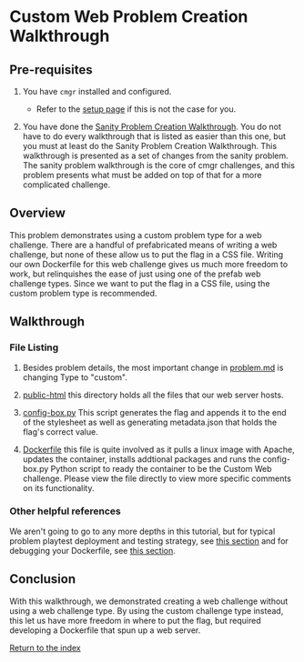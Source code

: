 # Custom Web Problem Creation Walkthrough

## Pre-requisites

1. You have `cmgr` installed and configured.
    - Refer to the [setup page](/setup-cmgr) if this is not the case for you.

2. You have done the [Sanity Problem Creation
   Walkthrough](/example-problems/sanity-static-flag/README.md). You do not have
   to do every walkthrough that is listed as easier than this one, but you must
   at least do the Sanity Problem Creation Walkthrough. This walkthrough is
   presented as a set of changes from the sanity problem. The sanity problem
   walkthrough is the core of cmgr challenges, and this problem presents what
   must be added on top of that for a more complicated challenge.

## Overview

This problem demonstrates using a custom problem type for a web challenge.
There are a handful of prefabricated means of writing a web challenge, but
none of these allow us to put the flag in a CSS file. Writing our own
Dockerfile for this web challenge gives us much more freedom to work, but
relinquishes the ease of just using one of the prefab web challenge types.
Since we want to put the flag in a CSS file, using the custom problem type is
recommended.

## Walkthrough

### File Listing

1. Besides problem details, the most important change in
   [problem.md](/example-problems/custom-web/problem.md) is changing Type to
   "custom".

2. [public-html](/example-problems/custom-web/public-html) this directory holds
   all the files that our web server hosts.

3. [config-box.py](/example-problems/custom-web/config-box.py) This script
   generates the flag and appends it to the end of the stylesheet as well as
   generating metadata.json that holds the flag's correct value.

4. [Dockerfile](/example-problems/custom-web/Dockerfile) this file is quite
   involved as it pulls a linux image with Apache, updates the container,
   installs addtional packages and runs the config-box.py Python script to
   ready the container to be the Custom Web challenge. Please view the file
   directly to view more specific comments on its functionality.

### Other helpful references

We aren't going to go to any more depths in this tutorial, but for typical
problem playtest deployment and testing strategy, see [this
section](/example-problems/sanity-static-flag#Deployment) and for debugging
your Dockerfile, see [this section](/example-problems/custom-ssh#debugging-your-dockerfile).

## Conclusion

With this walkthrough, we demonstrated creating a web challenge without using
a web challenge type. By using the custom challenge type instead, this let us
have more freedom in where to put the flag, but required developing a
Dockerfile that spun up a web server.

[Return to the index](/example-problems)
